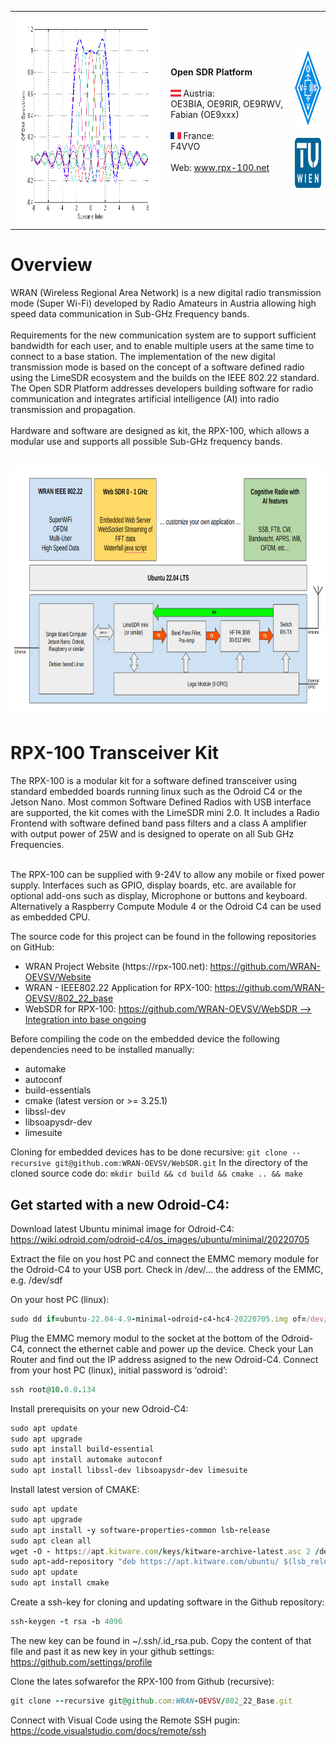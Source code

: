 <table style="border:0" style="width:100%">
 <tr>
  <td><img src="doc/img/image1.png" height="340" alt="OFDMA"></td>
    <td>
    <b>Open SDR Platform</b><br><br>
        <img src="doc/img/Austria.jpg" height="11"> Austria:<br>
        OE3BIA, OE9RIR, OE9RWV, Fabian (OE9xxx)<br><br>
        <img src="doc/img/France.jpg" height="11"> France:<br>         
        F4VVO<br><br>
        Web: <a href="https://rpx-100.net">www.rpx-100.net</a><br>
        </td>
        <td align="center">
        <a href="https://oevsv.at/home/" target="_blank"><img src="doc/img/OEVSV_small.png" height="120" alt="Austrian Radio Amateur Association"></a><br><br>
        <a href="https://www.tuwien.at/en/" target="_blank"><img src="doc/img/TU.jpg" height="80" alt="Technische Universität Wien"></a>
    </td>
 </tr>
</table>

<h1>Overview</h1>
WRAN (Wireless Regional Area Network) is a new digital radio transmission mode (Super Wi-Fi) developed by Radio Amateurs in Austria allowing high speed data communication in Sub-GHz Frequency bands.<br><br>
Requirements for the new communication system are to support sufficient bandwidth for each user, and to enable multiple users at the same time to connect to a base station.
The implementation of the new digital transmission mode is based on the concept of a software defined radio using the LimeSDR ecosystem and the builds on the IEEE 802.22 standard. The Open SDR Platform addresses developers building software for radio communication and integrates artificial intelligence (AI) into radio transmission and propagation.<br><br>
Hardware and software are designed as kit, the RPX-100, which allows a modular use and supports all possible Sub-GHz frequency bands.<br><br>
<p align="center"><img src="doc/img/BlockDiagram2023.png" height="400" alt="Concept Modem"></p>
<h1>RPX-100 Transceiver Kit</h1>
The RPX-100 is a modular kit for a software defined transceiver using standard embedded boards running linux such as the Odroid C4 or the Jetson Nano.
Most common Software Defined Radios with USB interface are supported, the kit comes with the LimeSDR mini 2.0. It includes a Radio Frontend with software defined band pass filters and a class A amplifier with output power of 25W and is designed to operate on all Sub GHz Frequencies.<br><br>

The RPX-100 can be supplied with 9-24V to allow any mobile or fixed power supply. Interfaces such as GPIO, display boards, etc. are available for optional add-ons such as display, Microphone or buttons and keyboard. Alternatively a Raspberry Compute Module 4 or the Odroid C4 can be used as embedded CPU.

The source code for this project can be found in the following repositories on GitHub:

<ul>
<li>WRAN Project Website (https://rpx-100.net):  <a href="https://github.com/WRAN-OEVSV/Website" target="_blank">https://github.com/WRAN-OEVSV/Website</a></li>
<li>WRAN - IEEE802.22 Application for RPX-100: <a href="https://github.com/WRAN-OEVSV/802_22_Base" target="_blank">https://github.com/WRAN-OEVSV/802_22_base</a></li>
<li>WebSDR for RPX-100: <a href="https://github.com/WRAN-OEVSV/WebSDR" target="_blank">https://github.com/WRAN-OEVSV/WebSDR --> Integration into base ongoing</a></li>
</ul>

Before compiling the code on the embedded device the following dependencies need to be installed manually:

<ul>
<li>automake</li>
<li>autoconf</li>
<li>build-essentials</li>
<li>cmake (latest version or >= 3.25.1)</li>
<li>libssl-dev</li>
<li>libsoapysdr-dev</li>
<li>limesuite</li>
</ul>

Cloning for embedded devices has to be done recursive: `git clone --recursive git@github.com:WRAN-OEVSV/WebSDR.git`
In the directory of the cloned source code do: `mkdir build && cd build && cmake .. && make`

<h2>Get started with a new Odroid-C4:</h2>

Download latest Ubuntu minimal image for Odroid-C4:<br>
https://wiki.odroid.com/odroid-c4/os_images/ubuntu/minimal/20220705

Extract the file on you host PC and connect the EMMC memory module for the Odroid-C4 to your USB port. Check in /dev/... the address of the
EMMC, e.g. /dev/sdf

On your host PC (linux):<br>
```ruby
sudo dd if=ubuntu-22.04-4.9-minimal-odroid-c4-hc4-20220705.img of=/dev/sdf
```

Plug the EMMC memory modul to the socket at the bottom of the Odroid-C4, connect the ethernet cable and power up the device. Check your Lan Router and find out the IP address asigned to the new Odroid-C4. Connect from your host PC (linux), initial password is ‘odroid’:<br>
```ruby
ssh root@10.0.0.134
```

Install prerequisits on your new Odroid-C4:<br>
```ruby
sudo apt update
sudo apt upgrade
sudo apt install build-essential
sudo apt install automake autoconf
sudo apt install libssl-dev libsoapysdr-dev limesuite
```

Install latest version of CMAKE:<br>
```ruby
sudo apt update
sudo apt upgrade
sudo apt install -y software-properties-common lsb-release
sudo apt clean all
wget -O - https://apt.kitware.com/keys/kitware-archive-latest.asc 2 /dev/null | gpg --dearmor - | sudo tee /etc/apt/trusted.gpg.d/kitware.gpg /dev/null
sudo apt-add-repository "deb https://apt.kitware.com/ubuntu/ $(lsb_release -cs) main"
sudo apt update
sudo apt install cmake
```

Create a ssh-key for cloning and updating software in the Github repository:<br>
```ruby
ssh-keygen -t rsa -b 4096
```

The new key can be found in ~/.ssh/.id_rsa.pub. Copy the content of that file and past it as new key in your github settings:<br>
https://github.com/settings/profile

Clone the lates sofwarefor the RPX-100 from Github (recursive):<br>
```ruby
git clone --recursive git@github.com:WRAN-OEVSV/802_22_Base.git
```

Connect with Visual Code using the Remote SSH pugin:<br>
https://code.visualstudio.com/docs/remote/ssh
